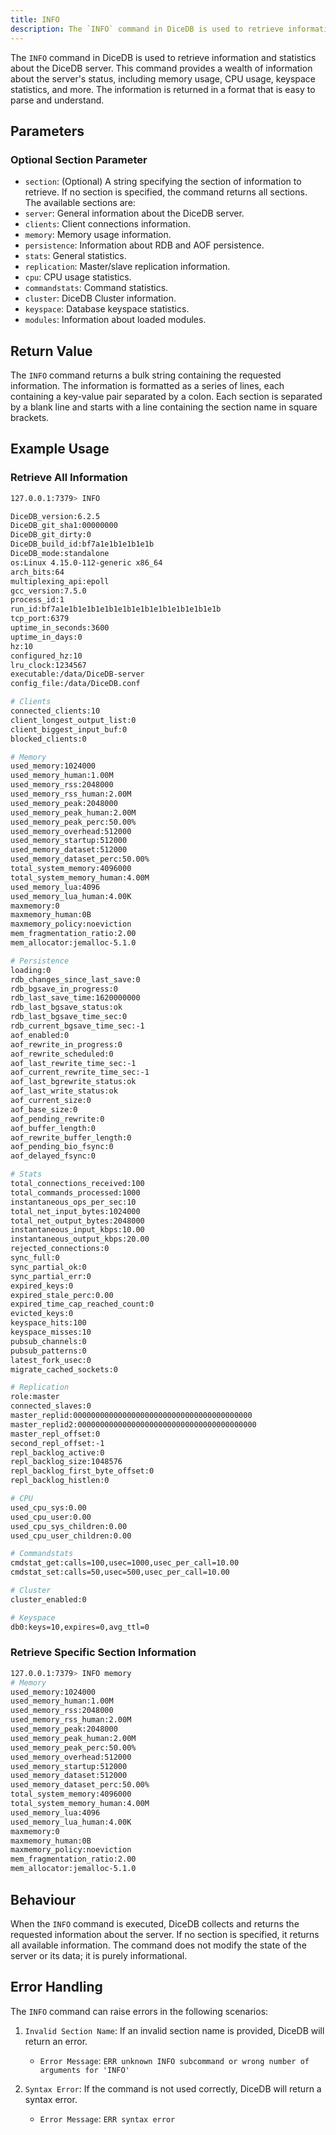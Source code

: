 ```yaml
---
title: INFO
description: The `INFO` command in DiceDB is used to retrieve information and statistics about the DiceDB server. This command provides a wealth of information about the server's status, including memory usage, CPU usage, keyspace statistics, and more. The information is returned in a format that is easy to parse and understand.
---
```


The `INFO` command in DiceDB is used to retrieve information and statistics about the DiceDB server. This command provides a wealth of information about the server's status, including memory usage, CPU usage, keyspace statistics, and more. The information is returned in a format that is easy to parse and understand.

## Parameters

### Optional Section Parameter

- `section`: (Optional) A string specifying the section of information to retrieve. If no section is specified, the command returns all sections. The available sections are:
- `server`: General information about the DiceDB server.
- `clients`: Client connections information.
- `memory`: Memory usage information.
- `persistence`: Information about RDB and AOF persistence.
- `stats`: General statistics.
- `replication`: Master/slave replication information.
- `cpu`: CPU usage statistics.
- `commandstats`: Command statistics.
- `cluster`: DiceDB Cluster information.
- `keyspace`: Database keyspace statistics.
- `modules`: Information about loaded modules.

## Return Value

The `INFO` command returns a bulk string containing the requested information. The information is formatted as a series of lines, each containing a key-value pair separated by a colon. Each section is separated by a blank line and starts with a line containing the section name in square brackets.

## Example Usage

### Retrieve All Information

```bash
127.0.0.1:7379> INFO

DiceDB_version:6.2.5
DiceDB_git_sha1:00000000
DiceDB_git_dirty:0
DiceDB_build_id:bf7a1e1b1e1b1e1b
DiceDB_mode:standalone
os:Linux 4.15.0-112-generic x86_64
arch_bits:64
multiplexing_api:epoll
gcc_version:7.5.0
process_id:1
run_id:bf7a1e1b1e1b1e1b1e1b1e1b1e1b1e1b1e1b1e1b
tcp_port:6379
uptime_in_seconds:3600
uptime_in_days:0
hz:10
configured_hz:10
lru_clock:1234567
executable:/data/DiceDB-server
config_file:/data/DiceDB.conf

# Clients
connected_clients:10
client_longest_output_list:0
client_biggest_input_buf:0
blocked_clients:0

# Memory
used_memory:1024000
used_memory_human:1.00M
used_memory_rss:2048000
used_memory_rss_human:2.00M
used_memory_peak:2048000
used_memory_peak_human:2.00M
used_memory_peak_perc:50.00%
used_memory_overhead:512000
used_memory_startup:512000
used_memory_dataset:512000
used_memory_dataset_perc:50.00%
total_system_memory:4096000
total_system_memory_human:4.00M
used_memory_lua:4096
used_memory_lua_human:4.00K
maxmemory:0
maxmemory_human:0B
maxmemory_policy:noeviction
mem_fragmentation_ratio:2.00
mem_allocator:jemalloc-5.1.0

# Persistence
loading:0
rdb_changes_since_last_save:0
rdb_bgsave_in_progress:0
rdb_last_save_time:1620000000
rdb_last_bgsave_status:ok
rdb_last_bgsave_time_sec:0
rdb_current_bgsave_time_sec:-1
aof_enabled:0
aof_rewrite_in_progress:0
aof_rewrite_scheduled:0
aof_last_rewrite_time_sec:-1
aof_current_rewrite_time_sec:-1
aof_last_bgrewrite_status:ok
aof_last_write_status:ok
aof_current_size:0
aof_base_size:0
aof_pending_rewrite:0
aof_buffer_length:0
aof_rewrite_buffer_length:0
aof_pending_bio_fsync:0
aof_delayed_fsync:0

# Stats
total_connections_received:100
total_commands_processed:1000
instantaneous_ops_per_sec:10
total_net_input_bytes:1024000
total_net_output_bytes:2048000
instantaneous_input_kbps:10.00
instantaneous_output_kbps:20.00
rejected_connections:0
sync_full:0
sync_partial_ok:0
sync_partial_err:0
expired_keys:0
expired_stale_perc:0.00
expired_time_cap_reached_count:0
evicted_keys:0
keyspace_hits:100
keyspace_misses:10
pubsub_channels:0
pubsub_patterns:0
latest_fork_usec:0
migrate_cached_sockets:0

# Replication
role:master
connected_slaves:0
master_replid:0000000000000000000000000000000000000000
master_replid2:0000000000000000000000000000000000000000
master_repl_offset:0
second_repl_offset:-1
repl_backlog_active:0
repl_backlog_size:1048576
repl_backlog_first_byte_offset:0
repl_backlog_histlen:0

# CPU
used_cpu_sys:0.00
used_cpu_user:0.00
used_cpu_sys_children:0.00
used_cpu_user_children:0.00

# Commandstats
cmdstat_get:calls=100,usec=1000,usec_per_call=10.00
cmdstat_set:calls=50,usec=500,usec_per_call=10.00

# Cluster
cluster_enabled:0

# Keyspace
db0:keys=10,expires=0,avg_ttl=0
```

### Retrieve Specific Section Information

```bash
127.0.0.1:7379> INFO memory
# Memory
used_memory:1024000
used_memory_human:1.00M
used_memory_rss:2048000
used_memory_rss_human:2.00M
used_memory_peak:2048000
used_memory_peak_human:2.00M
used_memory_peak_perc:50.00%
used_memory_overhead:512000
used_memory_startup:512000
used_memory_dataset:512000
used_memory_dataset_perc:50.00%
total_system_memory:4096000
total_system_memory_human:4.00M
used_memory_lua:4096
used_memory_lua_human:4.00K
maxmemory:0
maxmemory_human:0B
maxmemory_policy:noeviction
mem_fragmentation_ratio:2.00
mem_allocator:jemalloc-5.1.0
```

## Behaviour

When the `INFO` command is executed, DiceDB collects and returns the requested information about the server. If no section is specified, it returns all available information. The command does not modify the state of the server or its data; it is purely informational.

## Error Handling

The `INFO` command can raise errors in the following scenarios:

1. `Invalid Section Name`: If an invalid section name is provided, DiceDB will return an error.

   - `Error Message`: `ERR unknown INFO subcommand or wrong number of arguments for 'INFO'`

1. `Syntax Error`: If the command is not used correctly, DiceDB will return a syntax error.

   - `Error Message`: `ERR syntax error`
